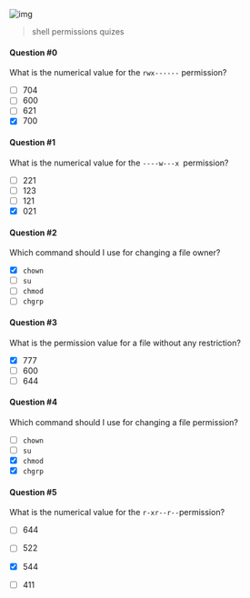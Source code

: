 ![img](https://assets.imaginablefutures.com/media/images/ALX_Logo.max-200x150.png)
  > shell permissions quizes

#### Question #0
What is the numerical value for the ```rwx------``` permission?

* [ ] 704
* [ ] 600
* [ ] 621
* [X] 700

####  Question #1
What is the numerical value for the ```----w---x ```permission?

* [ ] 221
* [ ] 123
* [ ] 121
* [X] 021

#### Question #2
Which command should I use for changing a file owner?
* [X] ```chown```
* [ ] ```su```
* [ ] ```chmod```
* [ ] ```chgrp```

#### Question #3
What is the permission value for a file without any restriction?

* [X] 777
* [ ] 600
* [ ] 644

#### Question #4
Which command should I use for changing a file permission?

* [ ] ```chown```
* [ ] ```su```
* [X] ```chmod```
* [X] ```chgrp```

#### Question #5
What is the numerical value for the ``` r-xr--r-- ```permission?

* [ ] 644
* [ ] 522
* [X] 544
* [ ] 411




